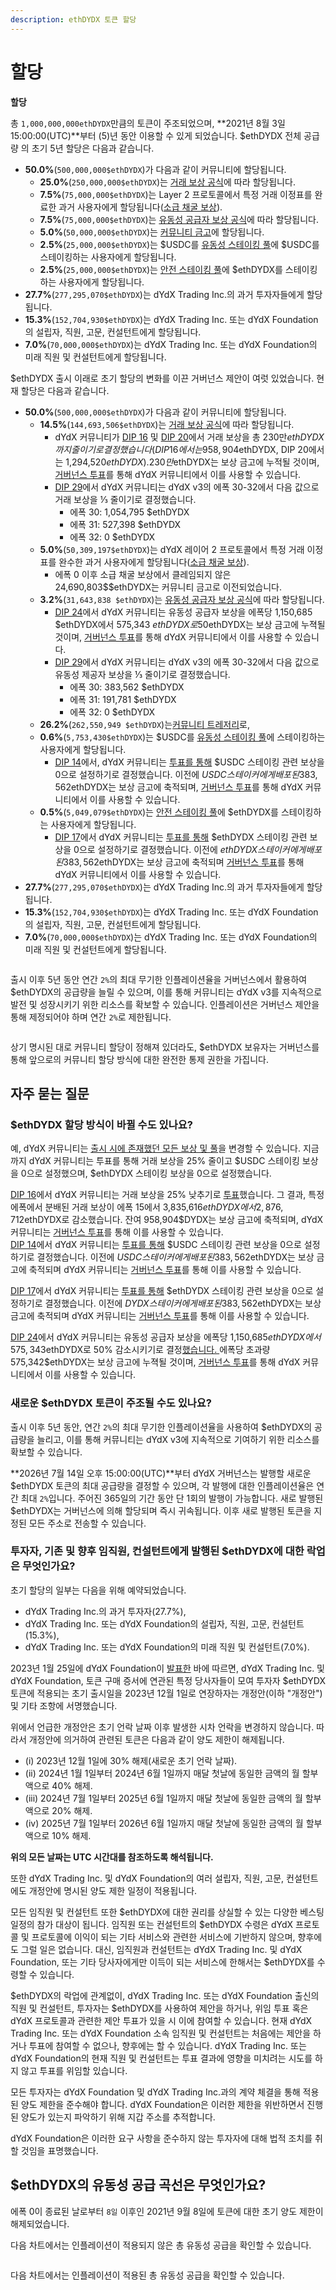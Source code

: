 ```yaml
---
description: ethDYDX 토큰 할당
---
```


# 할당

**할당**

총 `1,000,000,000ethDYDX`만큼의 토큰이 주조되었으며, **2021년 8월 3일 15:00:00(UTC)**부터 (5)년 동안 이용할 수 있게 되었습니다. $ethDYDX 전체 공급량 의 초기 5년 할당은 다음과 같습니다.

* **50.0%**(`500,000,000$ethDYDX`)가 다음과 같이 커뮤니티에 할당됩니다.
  * **25.0%**(`250,000,000$ethDYDX`)는 [거래 보상 공식](https://docs.dydx.community/dydx-governance/rewards/trading-rewards)에 따라 할당됩니다.
  * **7.5%**(`75,000,000$ethDYDX`)는 Layer 2 프로토콜에서 특정 거래 이정표를 완료한 과거 사용자에게 할당됩니다([소급 채굴 보상](https://docs.dydx.community/dydx-governance/rewards/retroactive-mining-rewards)).
  * **7.5%**(`75,000,000$ethDYDX`)는 [유동성 공급자 보상 공식](https://docs.dydx.community/dydx-governance/rewards/liquidity-provider-rewards)에 따라 할당됩니다.
  * **5.0%**(`50,000,000$ethDYDX`)는 [커뮤니티 금고](https://docs.dydx.community/dydx-governance/start-here/community-treasury/)에 할당됩니다.
  * **2.5%**(`25,000,000$ethDYDX`)는 $USDC를 [유동성 스테이킹 풀](https://docs.dydx.community/dydx-governance/staking-pools/liquidity-staking-pool)에 $USDC를 스테이킹하는 사용자에게 할당됩니다.
  * **2.5%**(`25,000,000$ethDYDX`)는 [안전 스테이킹 풀](https://docs.dydx.community/dydx-governance/staking-pools/safety-staking-pool)에 $ethDYDX를 스테이킹하는 사용자에게 할당됩니다.
* **27.7%**(`277,295,070$ethDYDX`)는 dYdX Trading Inc.의 과거 투자자들에게 할당됩니다.
* **15.3%**(`152,704,930$ethDYDX`)는 dYdX Trading Inc. 또는 dYdX Foundation의 설립자, 직원, 고문, 컨설턴트에게 할당됩니다.
* **7.0%**(`70,000,000$ethDYDX`)는 dYdX Trading Inc. 또는 dYdX Foundation의 미래 직원 및 컨설턴트에게 할당됩니다.

$ethDYDX 출시 이래로 초기 할당의 변화를 이끈 거버넌스 제안이 여럿 있었습니다. 현재 할당은 다음과 같습니다.

* **50.0%**(`500,000,000$ethDYDX`)가 다음과 같이 커뮤니티에 할당됩니다.
  * **14.5%**(`144,693,506$ethDYDX`)는 [거래 보상 공식](https://docs.dydx.community/dydx-governance/rewards/trading-rewards)에 따라 할당됩니다.
    * dYdX 커뮤니티가 [DIP 16](https://github.com/dydxfoundation/dip/blob/master/content/dips/DIP-16.md) 및 [DIP 20](https://dydx.community/dashboard/proposal/11)에서 거래 보상을 총 230만$ethDYDX까지 줄이기로 결정했습니다(DIP 16에서는 958,904$ethDYDX, DIP 20에서는 1,294,520$ethDYDX). 230만$ethDYDX는 보상 금고에 누적될 것이며, [거버넌스 투표](https://docs.dydx.community/dydx-governance/voting-and-governance/governance-parameters)를 통해 dYdX 커뮤니티에서 이를 사용할 수 있습니다.
    * [DIP 29](https://dydx.community/dashboard/proposal/16)에서 dYdX 커뮤니티는 dYdX v3의 에폭 30-32에서 다음 값으로 거래 보상을 ⅓ 줄이기로 결정했습니다.
      * 에폭 30: 1,054,795 $ethDYDX
      * 에폭 31: 527,398 $ethDYDX
      * 에폭 32: 0 $ethDYDX
  * **5.0%**(`50,309,197$ethDYDX`)는 dYdX 레이어 2 프로토콜에서 특정 거래 이정표를 완수한 과거 사용자에게 할당됩니다([소급 채굴 보상](../rewards/retroactive-mining-rewards.md)).
    * 에폭 0 이후 소급 채굴 보상에서 클레임되지 않은 24,690,803$$ethDYDX는 커뮤니티 금고로 이전되었습니다.
  * **3.2%**(`31,643,838 $ethDYDX`)는 [유동성 공급자 보상 공식](https://docs.dydx.community/dydx-governance/rewards/liquidity-provider-rewards)에 따라 할당됩니다.
    * [DIP 24](https://github.com/dydxfoundation/dip/blob/master/content/dips/DIP-24.md)에서 dYdX 커뮤니티는 유동성 공급자 보상을 에폭당 1,150,685 $ethDYDX에서 575,343 $ethDYDX로 50% 감소시키기로 결정했습니다. 에폭당 초과량 575,342$ethDYDX는 보상 금고에 누젹될 것이며, [거버넌스 투표](https://docs.dydx.community/dydx-governance/voting-and-governance/governance-parameters)를 통해 dYdX 커뮤니티에서 이를 사용할 수 있습니다.
    * [DIP 29](https://dydx.community/dashboard/proposal/16)에서 dYdX 커뮤니티는 dYdX v3의 에폭 30-32에서 다음 값으로 유동성 제공자 보상을 ⅓ 줄이기로 결정했습니다.
      * 에폭 30: 383,562 $ethDYDX
      * 에폭 31: 191,781 $ethDYDX
      * 에폭 32: 0 $ethDYDX
  * **26.2%**(`262,550,949 $ethDYDX`)는[커뮤니티 트레저리](https://docs.dydx.community/dydx-governance/start-here/community-treasury/)로,
  * **0.6%**(`5,753,430$ethDYDX`)는 $USDC를 [유동성 스테이킹 풀](https://docs.dydx.community/dydx-governance/staking-pools/liquidity-staking-pool)에 스테이킹하는 사용자에게 할당됩니다.
    * [DIP 14](https://github.com/dydxfoundation/dip/blob/master/content/dips/DIP-14.md)에서, dYdX 커뮤니티는 [투표를 통해](https://dydx.community/dashboard/proposal/7) $USDC 스테이킹 관련 보상을 0으로 설정하기로 결정했습니다. 이전에 $USDC 스테이커에게 배포된 383,562$ethDYDX는 보상 금고에 축적되며, [거버넌스 투표](https://docs.dydx.community/dydx-governance/voting-and-governance/governance-parameters)를 통해 dYdX 커뮤니티에서 이를 사용할 수 있습니다.
  * **0.5%**(`5,049,079$ethDYDX`)는 [안전 스테이킹 풀](https://docs.dydx.community/dydx-governance/staking-pools/safety-staking-pool)에 $ethDYDX를 스테이킹하는 사용자에게 할당됩니다.
    * [DIP 17](https://github.com/dydxfoundation/dip/blob/master/content/dips/DIP-17.md)에서 dYdX 커뮤니티는 [투표를 통해](https://dydx.community/dashboard/proposal/9) $ethDYDX 스테이킹 관련 보상을 0으로 설정하기로 결정했습니다. 이전에 $ethDYDX 스테이커에게 배포된 383,562$ethDYDX는 보상 금고에 축적되며 [거버넌스 투표](https://docs.dydx.community/dydx-governance/voting-and-governance/governance-parameters)를 통해 dYdX 커뮤니티에서 이를 사용할 수 있습니다.
* **27.7%**(`277,295,070$ethDYDX`)는 dYdX Trading Inc.의 과거 투자자들에게 할당됩니다.
* **15.3%**(`152,704,930$ethDYDX`)는 dYdX Trading Inc. 또는 dYdX Foundation의 설립자, 직원, 고문, 컨설턴트에게 할당됩니다.
* **7.0%**(`70,000,000$ethDYDX`)는 dYdX Trading Inc. 또는 dYdX Foundation의 미래 직원 및 컨설턴트에게 할당됩니다.

<figure><img src="../.gitbook/assets/allocation 5 year (2).png" alt=""><figcaption></figcaption></figure>

출시 이후 5년 동안 연간 `2%`의 최대 무기한 인플레이션율을 거버넌스에서 활용하여 $ethDYDX의 공급량을 늘릴 수 있으며, 이를 통해 커뮤니티는 dYdX v3를 지속적으로 발전 및 성장시키기 위한 리소스를 확보할 수 있습니다. 인플레이션은 거버넌스 제안을 통해 제정되어야 하며 연간 `2%`로 제한됩니다.

<figure><img src="../.gitbook/assets/allocation 10 year 2% inflation (2).png" alt=""><figcaption></figcaption></figure>

상기 명시된 대로 커뮤니티 할당이 정해져 있더라도, $ethDYDX 보유자는 거버넌스를 통해 앞으로의 커뮤니티 할당 방식에 대한 완전한 통제 권한을 가집니다.

## **자주 묻는 질문**

### $ethDYDX 할당 방식이 바뀔 수도 있나요?

예, dYdX 커뮤니티는 [출시 시에 존재했던 모든 보상 및 풀](../voting-and-governance/governance-parameters.md)을 변경할 수 있습니다. 지금까지 dYdX 커뮤니티는 투표를 통해 거래 보상을 25% 줄이고 $USDC 스테이킹 보상을 0으로 설정했으며, $ethDYDX 스테이킹 보상을 0으로 설정했습니다.

[DIP 16](https://github.com/dydxfoundation/dip/blob/master/content/dips/DIP-16.md)에서 dYdX 커뮤니티는 거래 보상을 25% 낮추기로 [투표](https://dydx.community/dashboard/proposal/8)했습니다. 그 결과, 특정 에폭에서 분배된 거래 보상이 에폭 15에서 3,835,616$ethDYDX에서 2,876,712$ethDYDX로 감소했습니다. 잔여 958,904$DYDX는 보상 금고에 축적되며, dYdX 커뮤니티는 [거버넌스 투표](https://docs.dydx.community/dydx-governance/voting-and-governance/governance-parameters)를 통해 이를 사용할 수 있습니다\.
\
[DIP 14](https://github.com/dydxfoundation/dip/blob/master/content/dips/DIP-14.md)에서 dYdX 커뮤니티는 [투표를 통해](https://dydx.community/dashboard/proposal/7) $USDC 스테이킹 관련 보상을 0으로 설정하기로 결정했습니다. 이전에 $USDC 스테이커에게 배포된 383,562$ethDYDX는 보상 금고에 축적되며 dYdX 커뮤니티는 [거버넌스 투표](https://docs.dydx.community/dydx-governance/voting-and-governance/governance-parameters)를 통해 이를 사용할 수 있습니다.

[DIP 17](https://github.com/dydxfoundation/dip/blob/master/content/dips/DIP-17.md)에서 dYdX 커뮤니티는 [투표를 통해](https://dydx.community/dashboard/proposal/9) $ethDYDX 스테이킹 관련 보상을 0으로 설정하기로 결정했습니다. 이전에 $DYDX 스테이커에게 배포된 383,562$ethDYDX는 보상 금고에 축적되며 dYdX 커뮤니티는 [거버넌스 투표](https://docs.dydx.community/dydx-governance/voting-and-governance/governance-parameters)를 통해 이를 사용할 수 있습니다.

[DIP 24](https://github.com/dydxfoundation/dip/blob/master/content/dips/DIP-24.md)에서 dYdX 커뮤니티는 유동성 공급자 보상을 에폭당 1,150,685$ethDYDX에서 575,343$ethDYDX로 50% 감소시키기로 결정[했습니다. ](https://dydx.community/dashboard/proposal/14)에폭당 초과량 575,342$ethDYDX는 보상 금고에 누젹될 것이며, [거버넌스 투표](https://docs.dydx.community/dydx-governance/voting-and-governance/governance-parameters)를 통해 dYdX 커뮤니티에서 이를 사용할 수 있습니다.

### **새로운 $ethDYDX 토큰이 주조될 수도 있나요?**

출시 이후 5년 동안, 연간 `2%`의 최대 무기한 인플레이션율을 사용하여 $ethDYDX의 공급량을 늘리고, 이를 통해 커뮤니티는 dYdX v3에 지속적으로 기여하기 위한 리소스를 확보할 수 있습니다.

**2026년 7월 14일 오후 15:00:00(UTC)**부터 dYdX 거버넌스는 발행할 새로운 $ethDYDX 토큰의 최대 공급량을 결정할 수 있으며, 각 발행에 대한 인플레이션율은 연간 최대 `2%`입니다. 주어진 365일의 기간 동안 단 1회의 발행이 가능합니다. 새로 발행된 $ethDYDX는 거버넌스에 의해 할당되며 즉시 귀속됩니다. 이후 새로 발행된 토큰을 지정된 모든 주소로 전송할 수 있습니다.

### **투자자, 기존 및 향후 임직원, 컨설턴트에게 발행된 $ethDYDX에 대한 락업은 무엇인가요?**

초기 할당의 일부는 다음을 위해 예약되었습니다.

* dYdX Trading Inc.의 과거 투자자(27.7%),
* dYdX Trading Inc. 또는 dYdX Foundation의 설립자, 직원, 고문, 컨설턴트(15.3%),
* dYdX Trading Inc. 또는 dYdX Foundation의 미래 직원 및 컨설턴트(7.0%).

2023년 1월 25일에 dYdX Foundation이 [발표한](https://dydx.foundation/blog/lock-up-extension) 바에 따르면, dYdX Trading Inc. 및 dYdX Foundation, 토큰 구매 증서에 연관된 특정 당사자들이 모여 투자자 $ethDYDX 토큰에 적용되는 초기 출시일을 2023년 12월 1일로 연장하자는 개정안(이하 "개정안") 및 기타 조항에 서명했습니다.

위에서 언급한 개정안은 초기 언락 날짜 이후 발생한 시차 언락을 변경하지 않습니다. 따라서 개정안에 의거하여 관련된 토큰은 다음과 같이 양도 제한이 해제됩니다.

* (i) 2023년 12월 1일에 30% 해제(새로운 초기 언락 날짜).
* (ii) 2024년 1월 1일부터 2024년 6월 1일까지 매달 첫날에 동일한 금액의 월 할부액으로 40% 해제.
* (iii) 2024년 7월 1일부터 2025년 6월 1일까지 매달 첫날에 동일한 금액의 월 할부액으로 20% 해제.
* (iv) 2025년 7월 1일부터 2026년 6월 1일까지 매달 첫날에 동일한 금액의 월 할부액으로 10% 해제.

**위의 모든 날짜는 UTC 시간대를 참조하도록 해석됩니다.**

또한 dYdX Trading Inc. 및 dYdX Foundation의 여러 설립자, 직원, 고문, 컨설턴트에도 개정안에 명시된 양도 제한 일정이 적용됩니다.

모든 임직원 및 컨설턴트 또한 $ethDYDX에 대한 권리를 상실할 수 있는 다양한 베스팅 일정의 참가 대상이 됩니다. 임직원 또는 컨설턴트의 $ethDYDX 수령은 dYdX 프로토콜 및 프로토콜에 이익이 되는 기타 서비스와 관련한 서비스에 기반하지 않으며, 향후에도 그럴 일은 없습니다. 대신, 임직원과 컨설턴트는 dYdX Trading Inc. 및 dYdX Foundation, 또는 기타 당사자에게만 이득이 되는 서비스에 한해서는 $ethDYDX를 수령할 수 있습니다.

$ethDYDX의 락업에 관계없이, dYdX Trading Inc. 또는 dYdX Foundation 출신의 직원 및 컨설턴트, 투자자는 $ethDYDX를 사용하여 제안을 하거나, 위임 투표 혹은 dYdX 프로토콜과 관련한 제안 투표가 있을 시 이에 참여할 수 있습니다. 현재 dYdX Trading Inc. 또는 dYdX Foundation 소속 임직원 및 컨설턴트는 처음에는 제안을 하거나 투표에 참여할 수 없으나, 향후에는 할 수 있습니다. dYdX Trading Inc. 또는 dYdX Foundation의 현재 직원 및 컨설턴트는 투표 결과에 영향을 미치려는 시도를 하지 않고 투표를 위임할 있습니다.

모든 투자자는 dYdX Foundation 및 dYdX Trading Inc.과의 계약 체결을 통해 적용된 양도 제한을 준수해야 합니다. dYdX Foundation은 이러한 제한을 위반하면서 진행된 양도가 있는지 파악하기 위해 지갑 주소를 추적합니다.

dYdX Foundation은 이러한 요구 사항을 준수하지 않는 투자자에 대해 법적 조치를 취할 것임을 표명했습니다.

## $ethDYDX의 유동성 공급 곡선은 무엇인가요?

에폭 0이 종료된 날로부터 `8일` 이후인 2021년 9월 8일에 토큰에 대한 초기 양도 제한이 해제되었습니다.

다음 차트에서는 인플레이션이 적용되지 않은 총 유동성 공급을 확인할 수 있습니다.

<figure><img src="../.gitbook/assets/liquid-supply-total-issuance.png" alt=""><figcaption></figcaption></figure>

다음 차트에서는 인플레이션이 적용된 총 유동성 공급을 확인할 수 있습니다.

<figure><img src="../.gitbook/assets/liquid-supply-total issuance-2%-inflation.png" alt=""><figcaption></figcaption></figure>
